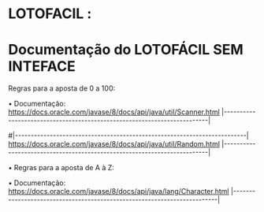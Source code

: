 # LOTOFACIL :
# Documentação do LOTOFÁCIL SEM INTEFACE

Regras para a aposta de 0 a 100:

  • Documentação:
    https://docs.oracle.com/javase/8/docs/api/java/util/Scanner.html
|-------------------------------------------------------------------------|

#|-------------------------------------------------------------------------|
     https://docs.oracle.com/javase/8/docs/api/java/util/Random.html
|-------------------------------------------------------------------------|     

 • Regras para a aposta de A à Z:   

   • Documentação:
     https://docs.oracle.com/javase/8/docs/api/java/lang/Character.html
|-------------------------------------------------------------------------|     
